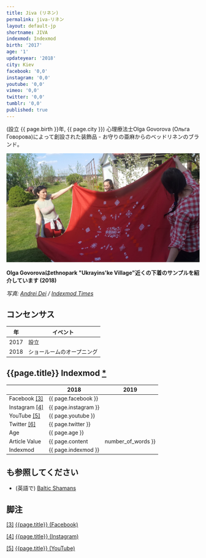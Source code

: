 ```yaml
---
title: Jiva (リネン)
permalink: jiva-リネン
layout: default-jp
shortname: JIVA
indexmod: Indexmod
birth: '2017'
age: '1'
updateyear: '2018'
city: Kiev
facebook: '0,0'
instagram: '0,0'
youtube: '0,0'
vimeo: '0,0'
twitter: '0,0'
tumblr: '0,0'
published: true
---
```

(設立	{{ page.birth }}年, {{ page.city }}) 心理療法士Olga Govorova (Ольга Говорова)によって創設された装飾品 - お守りの亜麻からのベッドリネンのブランド。

![](/images/jiva.jpg)

**Olga Govorovaはethnopark "Ukrayins'ke Village"近くの下着のサンプルを紹介しています (2018)**

*写真: [Andrei Dei](dei-andrei) / [Indexmod Times](indexmod)*

## コンセンサス

|年|イベント|
|----|---------|
|2017|設立|
|2018|ショールームのオープニング|


## {{page.title}} Indexmod [*](indexmod)

||2018|2019|
|-|-|-|
|Facebook <span id="a3">[\[3\]](#f3)</span>|{{ page.facebook }}||
|Instagram <span id="a4">[\[4\]](#f4)</span>|{{ page.instagram }}||
|YouTube <span id="a5">[\[5\]](#f5)</span>|{{ page.youtube }}||
|Twitter <span id="a6">[\[6\]](#f6)</span>|{{ page.twitter }}||
|Age|{{ page.age }}||
|Article Value|{{ page.content | number_of_words }}||
|Indexmod|{{ page.indexmod }}||

## も参照してください

+ (英語で) [Baltic Shamans](baltic-shamans)


## 脚注

[[3]](#a3) <span id="f3"></span> [{{page.title}} (Facebook)](index)

[[4]](#a4) <span id="f4"></span> [{{page.title}} (Instagram)](index)

[[5]](#a5) <span id="f5"></span> [{{page.title}} (YouTube)](index)
